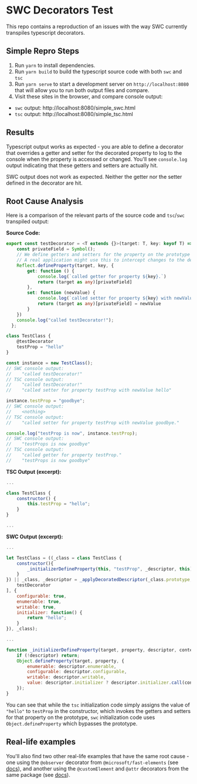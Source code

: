 # SWC Decorators Test

This repo contains a reproduction of an issues with the way SWC currently transpiles typescript decorators.

## Simple Repro Steps

1. Run `yarn` to install dependencies.
2. Run `yarn build` to build the typescript source code with both `swc` and `tsc`
3. Run `yarn serve` to start a development server on `http://localhost:8080` that will allow you to run both output files and compare.
4. Visit these sites in the browser, and compare console output:
  - `swc` output: http://localhost:8080/simple_swc.html
  - `tsc` output: http://localhost:8080/simple_tsc.html

## Results

Typescript output works as expected - you are able to define a decorator that overrides a getter and setter for the decorated property to log to the console when the property is accessed or changed. You'll see `console.log` output indicating that these getters and setters are actually hit.

SWC output does not work as expected. Neither the getter nor the setter defined in the decorator are hit.


## Root Cause Analysis

Here is a comparison of the relevant parts of the source code and `tsc`/`swc` transpiled output:

**Source Code:**
```ts
export const testDecorator = <T extends {}>(target: T, key: keyof T) => {
    const privateField = Symbol();
    // We define getters and setters for the property on the prototype of the class
    // A real application might use this to intercept changes to the decorated property..
    Reflect.defineProperty(target, key, {
        get: function () {
            console.log(`called getter for property ${key}.`)
            return (target as any)[privateField]
        },
        set: function (newValue) {
            console.log(`called setter for property ${key} with newValue ${newValue}.`)
            return (target as any)[privateField] = newValue
        }
    })
    console.log("called testDecorator!");
  };

class TestClass {
    @testDecorator
    testProp = "hello"
}

const instance = new TestClass();
// SWC console output:
//    "called testDecorator!"
// TSC console output:
//    "called testDecorator!"
//    "called setter for property testProp with newValue hello"

instance.testProp = "goodbye";
// SWC console output:
//    <nothing>
// TSC console output:
//    "called setter for property testProp with newValue goodbye."

console.log("testProp is now", instance.testProp);
// SWC console output:
//    "testProps is now goodbye"
// TSC console output:
//    "called getter for property testProp."
//    "testProps is now goodbye"
```

**TSC Output (excerpt):**
```js
...

class TestClass {
    constructor() {
        this.testProp = "hello";
    }
}

...
```

**SWC Output (excerpt):**
```js
...

let TestClass = ((_class = class TestClass {
    constructor(){
        _initializerDefineProperty(this, "testProp", _descriptor, this);
    }
}) || _class, _descriptor = _applyDecoratedDescriptor(_class.prototype, "testProp", [
    testDecorator
], {
    configurable: true,
    enumerable: true,
    writable: true,
    initializer: function() {
        return "hello";
    }
}), _class);

...

function _initializerDefineProperty(target, property, descriptor, context) {
    if (!descriptor) return;
    Object.defineProperty(target, property, {
        enumerable: descriptor.enumerable,
        configurable: descriptor.configurable,
        writable: descriptor.writable,
        value: descriptor.initializer ? descriptor.initializer.call(context) : void 0
    });
}
```

You can see that while the `tsc` initialization code simply assigns the value of `"hello"` to `testProp` in the constructor, which invokes the getters and setters for that property on the prototype, `swc` initialization code uses `Object.defineProperty` which bypasses the prototype.

## Real-life examples

You'll also find two other real-life examples that have the same root cause - one using the `@observer` decorator from `@microsoft/fast-elements` (see [docs](https://www.fast.design/docs/fast-element/observables-and-state)), and another using the `@customElement` and `@attr` decorators from the same package (see [docs](https://www.fast.design/docs/fast-element/defining-elements)).